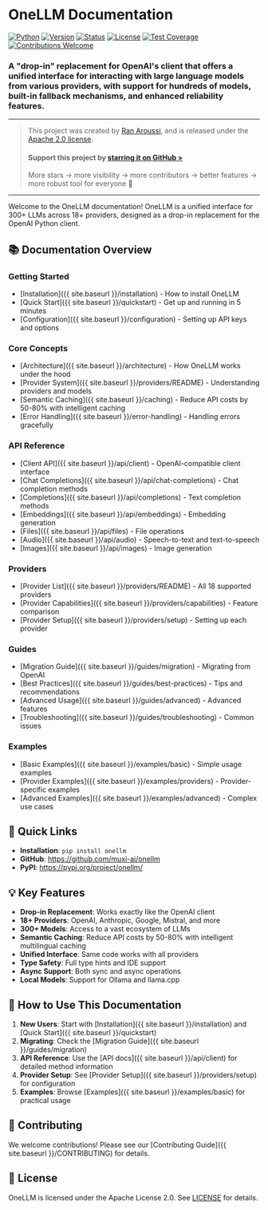 # OneLLM Documentation

[![Python](https://img.shields.io/badge/python-3.10%2B-blue)](https://pypi.python.org/pypi/onellm)
[![Version](https://img.shields.io/pypi/v/onellm.svg?maxAge=60)](https://pypi.python.org/pypi/onellm)
[![Status](https://img.shields.io/pypi/status/onellm.svg?maxAge=60)](https://pypi.python.org/pypi/onellm)
[![License](https://img.shields.io/badge/License-Apache%202.0-blue.svg)](https://opensource.org/licenses/Apache-2.0)
[![Test Coverage](https://img.shields.io/badge/coverage-96%25-brightgreen)](https://github.com/muxi-ai/onellm)
&nbsp;
[![Contributions Welcome](https://img.shields.io/badge/contributions-welcome-brightgreen.svg)](./CONTRIBUTING.md)

### A "drop-in" replacement for OpenAI's client that offers a unified interface for interacting with large language models from various providers,  with support for hundreds of models, built-in fallback mechanisms, and enhanced reliability features.

---

> This project was created by [Ran Aroussi](https://x.com/aroussi), and is released under the [Apache 2.0 license](https://github.com/muxi-ai/onellm/blob/main/LICENSE).
>
> #### Support this project by [starring it on GitHub >](https://github.com/muxi-ai/onellm)
> More stars → more visibility → more contributors → better features → more robust tool for everyone 🎉

---

Welcome to the OneLLM documentation! OneLLM is a unified interface for 300+ LLMs across 18+ providers, designed as a drop-in replacement for the OpenAI Python client.

## 📚 Documentation Overview

### Getting Started

- [Installation]({{ site.baseurl }}/installation) - How to install OneLLM
- [Quick Start]({{ site.baseurl }}/quickstart) - Get up and running in 5 minutes
- [Configuration]({{ site.baseurl }}/configuration) - Setting up API keys and options

### Core Concepts

- [Architecture]({{ site.baseurl }}/architecture) - How OneLLM works under the hood
- [Provider System]({{ site.baseurl }}/providers/README) - Understanding providers and models
- [Semantic Caching]({{ site.baseurl }}/caching) - Reduce API costs by 50-80% with intelligent caching
- [Error Handling]({{ site.baseurl }}/error-handling) - Handling errors gracefully

### API Reference

- [Client API]({{ site.baseurl }}/api/client) - OpenAI-compatible client interface
- [Chat Completions]({{ site.baseurl }}/api/chat-completions) - Chat completion methods
- [Completions]({{ site.baseurl }}/api/completions) - Text completion methods
- [Embeddings]({{ site.baseurl }}/api/embeddings) - Embedding generation
- [Files]({{ site.baseurl }}/api/files) - File operations
- [Audio]({{ site.baseurl }}/api/audio) - Speech-to-text and text-to-speech
- [Images]({{ site.baseurl }}/api/images) - Image generation

### Providers

- [Provider List]({{ site.baseurl }}/providers/README) - All 18 supported providers
- [Provider Capabilities]({{ site.baseurl }}/providers/capabilities) - Feature comparison
- [Provider Setup]({{ site.baseurl }}/providers/setup) - Setting up each provider

### Guides

- [Migration Guide]({{ site.baseurl }}/guides/migration) - Migrating from OpenAI
- [Best Practices]({{ site.baseurl }}/guides/best-practices) - Tips and recommendations
- [Advanced Usage]({{ site.baseurl }}/guides/advanced) - Advanced features
- [Troubleshooting]({{ site.baseurl }}/guides/troubleshooting) - Common issues

### Examples

- [Basic Examples]({{ site.baseurl }}/examples/basic) - Simple usage examples
- [Provider Examples]({{ site.baseurl }}/examples/providers) - Provider-specific examples
- [Advanced Examples]({{ site.baseurl }}/examples/advanced) - Complex use cases

## 🚀 Quick Links

- **Installation**: `pip install onellm`
- **GitHub**: https://github.com/muxi-ai/onellm
- **PyPI**: https://pypi.org/project/onellm/

## 💡 Key Features

- **Drop-in Replacement**: Works exactly like the OpenAI client
- **18+ Providers**: OpenAI, Anthropic, Google, Mistral, and more
- **300+ Models**: Access to a vast ecosystem of LLMs
- **Semantic Caching**: Reduce API costs by 50-80% with intelligent multilingual caching
- **Unified Interface**: Same code works with all providers
- **Type Safety**: Full type hints and IDE support
- **Async Support**: Both sync and async operations
- **Local Models**: Support for Ollama and llama.cpp

## 📖 How to Use This Documentation

1. **New Users**: Start with [Installation]({{ site.baseurl }}/installation) and [Quick Start]({{ site.baseurl }}/quickstart)
2. **Migrating**: Check the [Migration Guide]({{ site.baseurl }}/guides/migration)
3. **API Reference**: Use the [API docs]({{ site.baseurl }}/api/client) for detailed method information
4. **Provider Setup**: See [Provider Setup]({{ site.baseurl }}/providers/setup) for configuration
5. **Examples**: Browse [Examples]({{ site.baseurl }}/examples/basic) for practical usage

## 🤝 Contributing

We welcome contributions! Please see our [Contributing Guide]({{ site.baseurl }}/CONTRIBUTING) for details.

## 📝 License

OneLLM is licensed under the Apache License 2.0. See [LICENSE](../LICENSE) for details.
